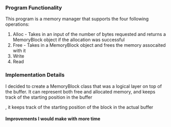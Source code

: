 ### Program Functionality

This program is a memory manager that supports the four following operations:
1. Alloc - Takes in an input of the number of bytes requested and returns a MemoryBlock object
    if the allocation was successful
2. Free - Takes in a MemoryBlock object and frees the memory assocaited with it
3. Write
4. Read

### Implementation Details

I decided to create a MemoryBlock class that was a logical layer on top of the buffer. 
It can represent both free and allocated memory, and keeps track of the starting position in the buffer

, it keeps
track of the starting position of the block in the actual buffer

#### Improvements I would make with more time